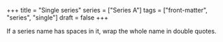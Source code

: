 +++
title = "Single series"
series = ["Series A"]
tags = ["front-matter", "series", "single"]
draft = false
+++

If a series name has spaces in it, wrap the whole name in double
quotes.
